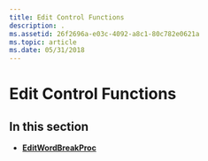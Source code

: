 ```yaml
---
title: Edit Control Functions
description: .
ms.assetid: 26f2696a-e03c-4092-a8c1-80c782e0621a
ms.topic: article
ms.date: 05/31/2018
---
```


# Edit Control Functions

## In this section

-   [**EditWordBreakProc**](https://msdn.microsoft.com/library/Bb761709(v=VS.85).aspx)

 

 





